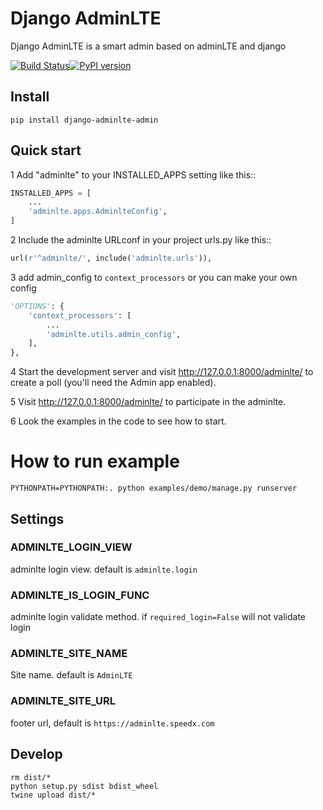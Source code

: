 # Django AdminLTE

Django AdminLTE is a smart admin based on adminLTE and django

[![Build Status](https://travis-ci.org/beastbikes/django-adminlte.svg?branch=master)](https://travis-ci.org/beastbikes/django-adminlte)[![PyPI version](https://badge.fury.io/py/django-adminlte-admin.svg)](https://badge.fury.io/py/django-adminlte-admin)

## Install

```shell
pip install django-adminlte-admin
```

## Quick start

1 Add "adminlte" to your INSTALLED_APPS setting like this::

```python
INSTALLED_APPS = [
    ...
    'adminlte.apps.AdminlteConfig',
]
```

2 Include the adminlte URLconf in your project urls.py like this::

```python
url(r'^adminlte/', include('adminlte.urls')),
```

3 add admin_config to `context_processors` or you can make your own config

```python
'OPTIONS': {
    'context_processors': [
        ...
        'adminlte.utils.admin_config',
    ],
},
```

4 Start the development server and visit http://127.0.0.1:8000/adminlte/
   to create a poll (you'll need the Admin app enabled).

5 Visit http://127.0.0.1:8000/adminlte/ to participate in the adminlte.

6 Look the examples in the code to see how to start.


# How to run example

```
PYTHONPATH=PYTHONPATH:. python examples/demo/manage.py runserver
```


## Settings

### ADMINLTE_LOGIN_VIEW

adminlte login view. default is `adminlte.login`

### ADMINLTE_IS_LOGIN_FUNC

adminlte login validate method. if `required_login=False` will not validate login

### ADMINLTE_SITE_NAME

Site name. default is `AdminLTE`

### ADMINLTE_SITE_URL

footer url, default is `https://adminlte.speedx.com`


## Develop

```shell
rm dist/*
python setup.py sdist bdist_wheel
twine upload dist/*
```

